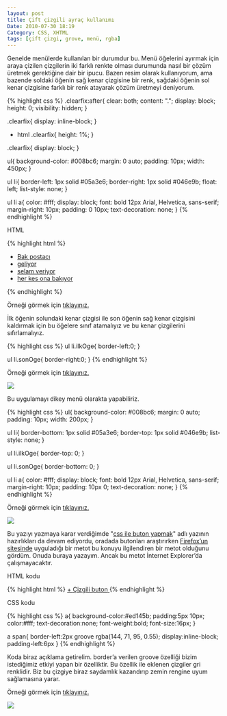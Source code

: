 ```yaml
---
layout: post
title: Çift çizgili ayraç kullanımı
Date: 2010-07-30 18:19
Category: CSS, XHTML
tags: [çift çizgi, grove, menü, rgba]
---
```


Genelde menülerde kullanılan bir durumdur bu. Menü öğelerini ayırmak
için araya çizilen çizgilerin iki farklı renkte olması durumunda nasıl
bir çözüm üretmek gerektiğine dair bir ipucu. Bazen resim olarak
kullanıyorum, ama bazende soldaki öğenin sağ kenar çizgisine bir renk,
sağdaki öğenin sol kenar çizgisine farklı bir renk atayarak çözüm
üretmeyi deniyorum.

{% highlight css %}
.clearfix:after{
	clear: both;
	content: ".";
	display: block;
	height: 0;
	visibility: hidden;
}

.clearfix{
	display: inline-block;
}

* html .clearfix{
	height: 1%;
}

.clearfix{
	display: block;
}

ul{
	background-color: #008bc6;
	margin: 0 auto;
	padding: 10px;
	width: 450px;
}

ul li{
	border-left: 1px solid #05a3e6;
	border-right: 1px solid #046e9b;
	float: left;
	list-style: none;
}

ul li a{
	color: #fff;
	display: block;
	font: bold 12px Arial, Helvetica, sans-serif;
	margin-right: 10px;
	padding: 0 10px;
	text-decoration: none;
}
{% endhighlight %}

HTML

{% highlight html %}
<ul class="clearfix">
   <li><a href="">Bak postacı</a></li>
    <li><a href="">geliyor</a></li>
    <li><a href="">selam veriyor</a></li>
    <li><a href="">her kes ona bakıyor</a></li>
</ul>
{% endhighlight %}

Örneği görmek için [tıklayınız.][]

İlk öğenin solundaki kenar çizgisi ile son öğenin sağ kenar çizgisini
kaldırmak için bu öğelere sınıf atamalıyız ve bu kenar çizgilerini
sıfırlamalıyız.

{% highlight css %}
ul li.ilkOge{
	border-left:0;
}

ul li.sonOge{
	border-right:0;
}
{% endhighlight %}

Örneği görmek için [tıklayınız.][1]

![][100]

Bu uygulamayı dikey menü olarakta yapabiliriz.

{% highlight css %}
ul{
	background-color: #008bc6;
	margin: 0 auto;
	padding: 10px;
	width: 200px;
}

ul li{
	border-bottom: 1px solid #05a3e6;
	border-top: 1px solid #046e9b;
	list-style: none;
}

ul li.ilkOge{
	border-top: 0;
}

ul li.sonOge{
	border-bottom: 0;
}

ul li a{
	color: #fff;
	display: block;
	font: bold 12px Arial, Helvetica, sans-serif;
	margin-right: 10px;
	padding: 10px 0;
	text-decoration: none;
}
{% endhighlight %}

Örneği görmek için [tıklayınız.][2]

![][3]

Bu yazıyı yazmaya karar verdiğimde "[css ile buton yapmak][]" adlı
yazının hazırlıkları da devam ediyordu, oradada butonları araştırırken
[Firefox’un sitesinde][] uyguladığı bir metot bu konuyu ilgilendiren bir
metot olduğunu gördüm. Onuda buraya yazayım. Ancak bu metot İnternet
Explorer’da çalışmayacaktır.

HTML kodu

{% highlight html %}
<a href="">
	+ <span>Çizgili buton</span>
</a>
{% endhighlight %}

CSS kodu

{% highlight css %}
a{
	background-color:#ed145b;
	padding:5px 10px;
	color:#fff;
	text-decoration:none;
	font-weight:bold;
	font-size:16px;
}

a span{
	border-left:2px groove rgba(144, 71, 95, 0.55);
	display:inline-block;
	padding-left:6px
}
{% endhighlight %}

Koda biraz açıklama getirelim. border’a verilen groove özelliği bizim
istediğimiz etkiyi yapan bir özelliktir. Bu özellik ile eklenen çizgiler
gri renklidir. Biz bu çizgiye biraz saydamlık kazandırıp zemin rengine
uyum sağlamasına yarar.

Örneği görmek için [tıklayınız.][4]

![][5]

  [tıklayınız.]: /dokumanlar/cift_cizgili_ayrac_kullanimi/cc_yatay_menuler.html
  [1]: /dokumanlar/cift_cizgili_ayrac_kullanimi/cc_yatay_menuler_2.html
  [100]: https://lh5.googleusercontent.com/3kw9YRieW_VXzEOEOqV96vRUKzMyrMD5Ov0n6065pDryNdmTfT6v7Ck17GEdG9SUwHI6KMr2kgtfpkqXctUafIbhJ3EndKnzWm9TAlRHsn1fJzvF
  [2]: /dokumanlar/cift_cizgili_ayrac_kullanimi/cc_dikey_menuler_2.html
  [3]: https://lh6.googleusercontent.com/kNhVcSKGO9UtLs9C63ZGCMCLQTz1p8Y6Uo4CxiYTXspEMvrgFj14NSpGf2qq3ZBH6Q28oD4MJZKMb0fqJBP2lngN4WsWhTlLNQeXzBk6JJ9TzGNKXw
  [css ile buton yapmak]: http://www.fatihhayrioglu.com/css-ile-buton-yapmak/
  [Firefox’un sitesinde]: https://addons.mozilla.org/en-US/firefox/
  [4]: /dokumanlar/cift_cizgili_ayrac_kullanimi/cc_border_grove.html
  [5]: https://lh4.googleusercontent.com/QG6mKNTajXXLlILJu0BXBTG4dGpNPJjm2s06_-XE9rbV9p5P0XKgiD05j1DCCAxEwdZo-iliMvdRkxKLWFuctdaPB1_HVX1msMaLK4PtUFoISnSB
